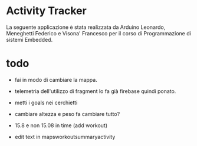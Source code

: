 # Activity Tracker
La seguente applicazione è stata realizzata da Arduino Leonardo, Meneghetti Federico e Visona' Francesco per il corso di Programmazione di sistemi Embedded.


# todo
- fai in modo di cambiare la mappa.

- telemetria dell'utilizzo di fragment lo fa già firebase quindi ponato.

- metti i goals nei cerchietti
- cambiare altezza e peso fa cambiare tutto?
- 15.8 e non 15.08 in time (add workout)
- edit text in mapsworkoutsummaryactivity